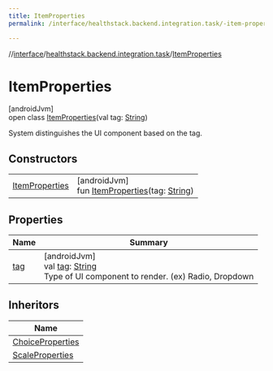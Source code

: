 ```yaml
---
title: ItemProperties
permalink: /interface/healthstack.backend.integration.task/-item-properties/index.html

---
```

//[interface](/bi_interface.html)/[healthstack.backend.integration.task](../index.html)/[ItemProperties](index.html)



# ItemProperties



[androidJvm]\
open class [ItemProperties](index.html)(val tag: [String](https://kotlinlang.org/api/latest/jvm/stdlib/kotlin/-string/index.html))

System distinguishes the UI component based on the tag.



## Constructors


| | |
|---|---|
| [ItemProperties](-item-properties.html) | [androidJvm]<br>fun [ItemProperties](-item-properties.html)(tag: [String](https://kotlinlang.org/api/latest/jvm/stdlib/kotlin/-string/index.html)) |


## Properties


| Name | Summary |
|---|---|
| [tag](tag.html) | [androidJvm]<br>val [tag](tag.html): [String](https://kotlinlang.org/api/latest/jvm/stdlib/kotlin/-string/index.html)<br>Type of UI component to render. (ex) Radio, Dropdown |


## Inheritors


| Name |
|---|
| [ChoiceProperties](../-choice-properties/index.html) |
| [ScaleProperties](../-scale-properties/index.html) |

